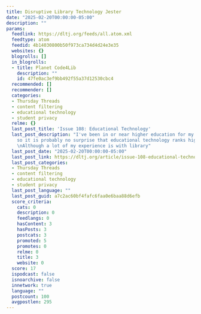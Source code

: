```yaml
---
title: Disruptive Library Technology Jester
date: "2025-02-20T00:00:00-05:00"
description: ""
params:
  feedlink: https://dltj.org/feeds/all.atom.xml
  feedtype: atom
  feedid: 4b14030800b50f973ca734d4d24e3e35
  websites: {}
  blogrolls: []
  in_blogrolls:
  - title: Planet Code4Lib
    description: ""
    id: 47fe0ac3ef9bb492f55a37d12530cbc4
  recommended: []
  recommender: []
  categories:
  - Thursday Threads
  - content filtering
  - educational technology
  - student privacy
  relme: {}
  last_post_title: 'Issue 108: Educational Technology'
  last_post_description: "I've been in or near higher education for my entire career,
    so it is probably no surprise that educational technology ranks high on DLTJ topics.
    \nAlthough a lot of my experience is with library"
  last_post_date: "2025-02-20T00:00:00-05:00"
  last_post_link: https://dltj.org/article/issue-108-educational-technology
  last_post_categories:
  - Thursday Threads
  - content filtering
  - educational technology
  - student privacy
  last_post_language: ""
  last_post_guid: a7c2ac60bf4fafc6faa0e6baa88d6efb
  score_criteria:
    cats: 0
    description: 0
    feedlangs: 0
    hasContent: 3
    hasPosts: 3
    postcats: 3
    promoted: 5
    promotes: 0
    relme: 0
    title: 3
    website: 0
  score: 17
  ispodcast: false
  isnoarchive: false
  innetwork: true
  language: ""
  postcount: 100
  avgpostlen: 295
---
```

